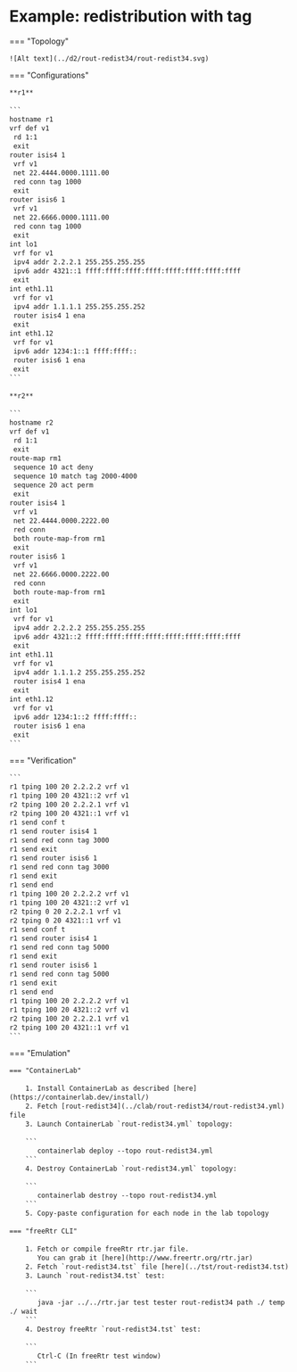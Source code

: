 # Example: redistribution with tag

=== "Topology"

    ![Alt text](../d2/rout-redist34/rout-redist34.svg)

=== "Configurations"

    **r1**

    ```
    hostname r1
    vrf def v1
     rd 1:1
     exit
    router isis4 1
     vrf v1
     net 22.4444.0000.1111.00
     red conn tag 1000
     exit
    router isis6 1
     vrf v1
     net 22.6666.0000.1111.00
     red conn tag 1000
     exit
    int lo1
     vrf for v1
     ipv4 addr 2.2.2.1 255.255.255.255
     ipv6 addr 4321::1 ffff:ffff:ffff:ffff:ffff:ffff:ffff:ffff
     exit
    int eth1.11
     vrf for v1
     ipv4 addr 1.1.1.1 255.255.255.252
     router isis4 1 ena
     exit
    int eth1.12
     vrf for v1
     ipv6 addr 1234:1::1 ffff:ffff::
     router isis6 1 ena
     exit
    ```

    **r2**

    ```
    hostname r2
    vrf def v1
     rd 1:1
     exit
    route-map rm1
     sequence 10 act deny
     sequence 10 match tag 2000-4000
     sequence 20 act perm
     exit
    router isis4 1
     vrf v1
     net 22.4444.0000.2222.00
     red conn
     both route-map-from rm1
     exit
    router isis6 1
     vrf v1
     net 22.6666.0000.2222.00
     red conn
     both route-map-from rm1
     exit
    int lo1
     vrf for v1
     ipv4 addr 2.2.2.2 255.255.255.255
     ipv6 addr 4321::2 ffff:ffff:ffff:ffff:ffff:ffff:ffff:ffff
     exit
    int eth1.11
     vrf for v1
     ipv4 addr 1.1.1.2 255.255.255.252
     router isis4 1 ena
     exit
    int eth1.12
     vrf for v1
     ipv6 addr 1234:1::2 ffff:ffff::
     router isis6 1 ena
     exit
    ```

=== "Verification"

    ```
    r1 tping 100 20 2.2.2.2 vrf v1
    r1 tping 100 20 4321::2 vrf v1
    r2 tping 100 20 2.2.2.1 vrf v1
    r2 tping 100 20 4321::1 vrf v1
    r1 send conf t
    r1 send router isis4 1
    r1 send red conn tag 3000
    r1 send exit
    r1 send router isis6 1
    r1 send red conn tag 3000
    r1 send exit
    r1 send end
    r1 tping 100 20 2.2.2.2 vrf v1
    r1 tping 100 20 4321::2 vrf v1
    r2 tping 0 20 2.2.2.1 vrf v1
    r2 tping 0 20 4321::1 vrf v1
    r1 send conf t
    r1 send router isis4 1
    r1 send red conn tag 5000
    r1 send exit
    r1 send router isis6 1
    r1 send red conn tag 5000
    r1 send exit
    r1 send end
    r1 tping 100 20 2.2.2.2 vrf v1
    r1 tping 100 20 4321::2 vrf v1
    r2 tping 100 20 2.2.2.1 vrf v1
    r2 tping 100 20 4321::1 vrf v1
    ```

=== "Emulation"

    === "ContainerLab"

        1. Install ContainerLab as described [here](https://containerlab.dev/install/)  
        2. Fetch [rout-redist34](../clab/rout-redist34/rout-redist34.yml) file  
        3. Launch ContainerLab `rout-redist34.yml` topology:  

        ```
           containerlab deploy --topo rout-redist34.yml  
        ```
        4. Destroy ContainerLab `rout-redist34.yml` topology:  

        ```
           containerlab destroy --topo rout-redist34.yml  
        ```
        5. Copy-paste configuration for each node in the lab topology

    === "freeRtr CLI"

        1. Fetch or compile freeRtr rtr.jar file.  
           You can grab it [here](http://www.freertr.org/rtr.jar)  
        2. Fetch `rout-redist34.tst` file [here](../tst/rout-redist34.tst)  
        3. Launch `rout-redist34.tst` test:  

        ```
           java -jar ../../rtr.jar test tester rout-redist34 path ./ temp ./ wait
        ```
        4. Destroy freeRtr `rout-redist34.tst` test:  

        ```
           Ctrl-C (In freeRtr test window)
        ```

